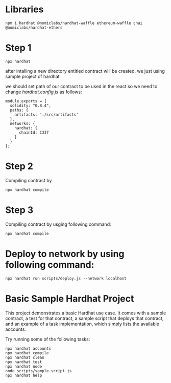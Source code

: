 # Libraries

```
npm i hardhat @nomiclabs/hardhat-waffle ethereum-waffle chai @nomiclabs/hardhat-ethers
```

# Step 1

```
npx hardhat
```

after intaliing a new directory entitled contract will be created. we just using sample project of hardhat

we should set path of our contract to be used in the react so we need to change _hardhat.config.js_ as follows:

```
module.exports = {
  solidity: "0.8.4",
  paths: {
    artifacts: './src/artifacts'
  },
  networks: {
    hardhat: {
      chainId: 1337
    }
  }
};
```

# Step 2

Compiling contract by

```
npx hardhat compile
```

# Step 3

Compiling contract by usging following command:

```
npx hardhat compile
```

# Deploy to network by using following command:

```
npx hardhat run scripts/deploy.js --network localhost
```

# Basic Sample Hardhat Project

This project demonstrates a basic Hardhat use case. It comes with a sample contract, a test for that contract, a sample script that deploys that contract, and an example of a task implementation, which simply lists the available accounts.

Try running some of the following tasks:

```shell
npx hardhat accounts
npx hardhat compile
npx hardhat clean
npx hardhat test
npx hardhat node
node scripts/sample-script.js
npx hardhat help
```
